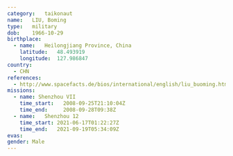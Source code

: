 ```yaml
---
category:	taikonaut
name:	LIU, Boming
type:	military
dob:	1966-10-29
birthplace:
  - name:	Heilongjiang Province, China
    latitude:	48.493919
    longitude:	127.986847
country:
  - CHN
references:
  - http://www.spacefacts.de/bios/international/english/liu_buoming.htm
missions:
  - name: Shenzhou VII
    time_start:   2008-09-25T21:10:04Z
    time_end:     2008-09-28T09:38Z
  - name:	Shenzhou 12
    time_start:	2021-06-17T01:22:27Z
    time_end:   2021-09-19T05:34:09Z
evas:
gender:	Male
---
```


